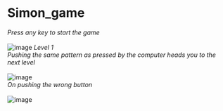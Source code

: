 # Simon_game
*Press any key to start the game*
<br><br>
![image](https://user-images.githubusercontent.com/85070588/189358480-5bacaeb3-e60b-4d85-8201-48de683137f8.png)
*Level 1*<br>
*Pushing the same pattern as pressed by the computer heads you to the next level*<br><br>
![image](https://user-images.githubusercontent.com/85070588/189358851-43ffc13a-c6d8-4dee-b7b2-045fc4b28dab.png)<br>
*On pushing the wrong button*<br><br>
![image](https://user-images.githubusercontent.com/85070588/189359175-b60d0e7a-1582-487c-9662-3934cfea8112.png)


